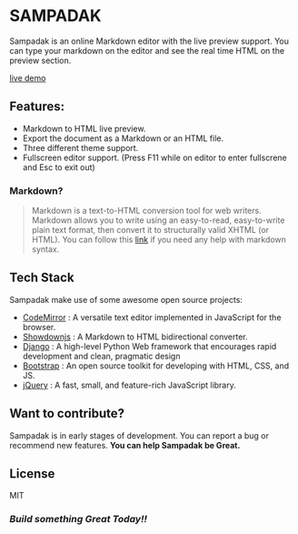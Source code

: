 # SAMPADAK
Sampadak is an online Markdown editor with the live preview support. You can type your markdown on the editor and see the real time HTML on the preview section.

[live demo]

## Features:
- Markdown to HTML live preview.
- Export the document as a Markdown or an HTML file.
- Three different theme support.
- Fullscreen editor support. (Press F11 while on editor to enter fullscrene and Esc to exit out)

### Markdown?
>Markdown is a text-to-HTML conversion tool for web writers. Markdown allows you to write using an easy-to-read, easy-to-write plain text format, then convert it to structurally valid XHTML (or HTML).
You can follow this [link] if you need any help with markdown syntax.

## Tech Stack
Sampadak make use of some awesome open source projects:
- [CodeMirror] : A versatile text editor implemented in JavaScript for the browser.
- [Showdownjs] : A Markdown to HTML bidirectional converter.
- [Django] : A high-level Python Web framework that encourages rapid development and clean, pragmatic design
- [Bootstrap] : An open source toolkit for developing with HTML, CSS, and JS.
- [jQuery] :  A fast, small, and feature-rich JavaScript library.

## Want to contribute?
Sampadak is in early stages of development. You can report a bug or  recommend new features.
**You can help Sampadak be Great.**
<br>
## License
MIT

### *Build something Great Today!!*

[CodeMirror]: <https://codemirror.net/>
[Showdownjs]: <http://showdownjs.com/>
[Bootstrap]: <https://getbootstrap.com/>
[jQuery]: <https://jquery.com/>
[Django]: <https://www.djangoproject.com/>
[GitHub]: <https://github.com/>
[link]: <https://daringfireball.net/projects/markdown/syntax>
[live demo]: <http://sampadak.herokuapp.com/>